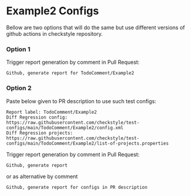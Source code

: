 # Example2 Configs

Bellow are two options that will do the same but use different versions
of github actions in checkstyle repository.


### Option 1
Trigger report generation by comment in Pull Request:
```
Github, generate report for TodoComment/Example2
```

### Option 2

Paste below given to PR description to use such test configs:
```
Report label: TodoComment/Example2
Diff Regression config: https://raw.githubusercontent.com/checkstyle/test-configs/main/TodoComment/Example2/config.xml
Diff Regression projects: https://raw.githubusercontent.com/checkstyle/test-configs/main/TodoComment/Example2/list-of-projects.properties
```

Trigger report generation by comment in Pull Request:
```
Github, generate report
```
or as alternative by comment
```
Github, generate report for configs in PR description
```
